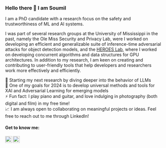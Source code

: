 ### Hello there 👋 I am <strong>Soumil</strong> <!--[Soumil](https://www.soumildatta.com/)-->

I am a PhD candidate with a research focus on the safety and trustworthiness of ML and AI systems. 

I was part of several research groups at the University of Mississippi in the past, namely the Ole Miss Security and Privacy Lab, were I worked on developing an efficient and generalizable suite of inference-time adversarial attacks for object detection models, and the [HEROES Lab](https://john.cs.olemiss.edu/heroes/), where I worked on developing concurrent algorithms and data structures for GPU architectures. In addition to my research, I am keen on creating and contributing to user-friendly tools that help developers and researchers work more effectively and efficiently.
<!---🌱 I’m currently exploring Adversarial ML, and Algorithm Optimizations--->
🔭 Starting my next research by diving deeper into the behavior of LLMs   
🥅 One of my goals for 2024 is to develop universal methods and tools for XAI and Adversarial Learning for emerging models   
⚡ Fun fact: I play piano and guitar, and love indulging in photography (both digital and film) in my free time!        
📈 I am always open to collaborating on meaningful projects or ideas. Feel free to reach out to me through LinkedIn!

#### Get to know me:
<!---[<img align="left" alt="codeSTACKr.com" width="22px" src="https://raw.githubusercontent.com/iconic/open-iconic/master/svg/globe.svg" />][website]--->
<!---[<img align="left" alt="codeSTACKr | YouTube" width="22px" src="https://cdn.jsdelivr.net/npm/simple-icons@v3/icons/youtube.svg" />][youtube]--->
<!---[<img align="left" alt="codeSTACKr | Instagram" width="22px" src="https://cdn.jsdelivr.net/npm/simple-icons@v3/icons/instagram.svg" />][instagram]--->
[<img align="left" alt="codeSTACKr | LinkedIn" width="22px" src="https://upload.wikimedia.org/wikipedia/commons/c/ca/LinkedIn_logo_initials.png" />](https://www.linkedin.com/in/soumildatta/)
[<img align="left" alt="codeSTACKr | Spotify" width="22px" src="https://upload.wikimedia.org/wikipedia/commons/1/19/Spotify_logo_without_text.svg"/>](https://open.spotify.com/user/igmjtoh69apsl4fmc5isanek7?si=33684235e50f4e12)
</br></br>
<!--![](https://komarev.com/ghpvc/?username=soumildatta&color=blue)-->
<!--![Github stats](https://github-readme-stats.vercel.app/api?username=soumildatta&show_icons=true)-->
<!--
**soumildatta/soumildatta** is a ✨ _special_ ✨ repository because its `README.md` (this file) appears on your GitHub profile.

Here are some ideas to get you started:
[High Fidelity Virtual Environments Lab](https://john.cs.olemiss.edu/~jones/doku.php?id=start)
- 🔭 I’m currently working on ...
- 🌱 I’m currently learning ...
- 👯 I’m looking to collaborate on ...
- 🤔 I’m looking for help with ...
- 💬 Ask me about ...
- 📫 How to reach me: ...
- 😄 Pronouns: ...
- ⚡ Fun fact: ...
-->
